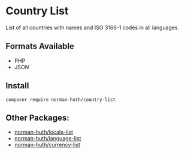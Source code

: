 # Country List

List of all countries with names and ISO 3166-1 codes in all languages.

## Formats Available

* PHP
* JSON

## Install

```shell
composer require norman-huth/country-list
```

## Other Packages:

* [norman-huth/locale-list](https://github.com/Muetze42/locale-list)
* [norman-huth/language-list](https://github.com/Muetze42/language-list)
* [norman-huth/currency-list](https://github.com/Muetze42/currency-list)

